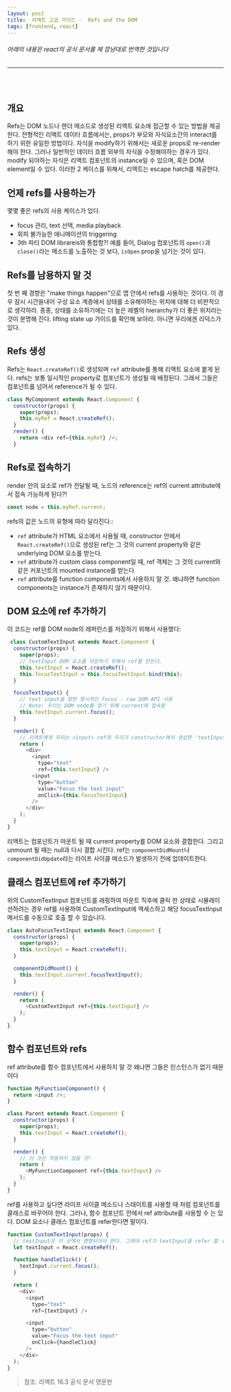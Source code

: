 ```yaml
---
layout: post
title:  리액트 고급 가이드 -  Refs and the DOM
tags: [frontend, react]
---
```

###### 아래의 내용은 react의 공식 문서를 제 깜냥대로 번역한 것입니다
___
<br>
<br>

## 개요

 Refs는 DOM 노드나 렌더 메소드로 생성된 리액트 요소에 접근할 수 있는 방법을 제공한다.
 전형적인 리액트 데이터 흐름에서는, props가 부모와 자식요소간의 interact를 하기 위한 유일한 방법이다.
  자식을 modify하기 위해서는 새로운 props로 re-render해야 한다.
   그러나 일반적인 데이터 흐름 외부의 자식을 수정해야하는 경우가 있다.
    modify 되야하는 자식은 리액트 컴포넌트의 instance일 수 있으며, 혹은 DOM element일 수 있다. 
    이러한 2 케이스를 위해서, 리액트는 escape hatch를 제공한다.


## 언제 refs를 사용하는가

 몇몇 좋은 refs의 사용 케이스가 있다.
- focus 관리, text 선택, media playback
- 회피 불가능한 애니메이션의 triggering
- 3th 파티 DOM librareis와 통합함?!
 예를 들어, Dialog 컴포넌트의 `open()`과 `close()`라는 메소드를 노출하는 것 보다, `isOpen` prop을 넘기는 것이 있다.



## Refs를 남용하지 말 것


 첫 번 째 경향은 "make things happen"으로 앱 안에서 refs를 사용하는 것이다.
  이 경우 잠시 시간을내어 구성 요소 계층에서 상태를 소유해야하는 위치에 대해 더 비판적으로 생각하라.
   종종, 상태를 소유하기에는 더 높은 레벨의 hierarchy가 더 좋은 위치라는 것이 분명해 진다. 
 lifting state up 가이드를 확인해 보아라. 아니면 우리에겐 리덕스가 있다.


## Refs 생성

 Refs는 `React.createRef()`로 생성되며 `ref` attribute를 통해 리액트 요소에 붙게 된다.
  refs는 보통 일시적인 property로 컴포넌트가 생성될 때 배정된다. 그래서 그들은 컴포넌트를 넘어서 reference가 될 수 있다.


```js
class MyComponent extends React.Component {
  constructor(props) {
    super(props);
    this.myRef = React.createRef();
  }
  render() {
    return <div ref={this.myRef} />;
  }
```

## Refs로 접속하기
 render 안의 요소로 ref가 전달될 때, 노드의 reference는 ref의 current attribute에서 접속 가능하게 된다?!
```js
const node = this.myRef.current;
```
 refs의 값은 노드의 유형에 따라 달라진다.:

- `ref` attribute가 HTML 요소에서 사용될 때, constructor 안에서 `React.createRef()`으로 생성된
 ref는 그 것의 current property와 같은 underlying DOM 요소를 받는다.
- `ref` attribute가 custom class component일 때, ref 객체는
 그 것의 current와 같은 커포넌트의 mounted instance를 받는다 
- `ref` attribute를 function components에서 사용하지 말 것.
 왜냐하면 function components는 instance가 존재하지 않기 때문이다.


## DOM 요소에 ref 추가하기


이 코드는 ref를 DOM node의 레퍼런스를 저장하기 위해서 사용했다:


```js
 class CustomTextInput extends React.Component {
  constructor(props) {
    super(props);
    // textInput DOM 요소를 저장하기 위해서 ref를 만든다.
    this.textInput = React.createRef();
    this.focusTextInput = this.focusTextInput.bind(this);
  }

  focusTextInput() {
    // text input을 향한 명시적인 focus - raw DOM API 사용
    // Note: 우리는 DOM node를 얻기 위해 current에 접속함  
    this.textInput.current.focus();
  }

  render() {
    // 리액트에게 우리는 <input> ref와 우리가 constructor에서 생성한 'textInput'를 associate하고 싶다고 말하다.
    return (
      <div>
        <input
          type="text"
          ref={this.textInput} />
        <input
          type="button"
          value="Focus the text input"
          onClick={this.focusTextInput}
        />
      </div>
    );
  }
}
```

 리액트는 컴포넌트가 마운트 될 때 current property를 DOM 요소와 결합한다.
  그리고 unmount 될 때는 null과 다시 결합 시킨다.
   ref는 `componentDidMount`나 `componentDidUpdate`라는 라이프 사이클 메소드가 발생하기 전에 업데이트한다.


## 클래스 컴포넌트에 ref 추가하기

 위의 CustomTextInput 컴포넌트를 래핑하여 마운트 직후에 클릭 한 상태로 
 시뮬레이션하려는 경우 ref를 사용하여 CustomTextInput에 액세스하고 해당 
 focusTextInput 메서드를 수동으로 호출 할 수 있습니다.


```js
class AutoFocusTextInput extends React.Component {
  constructor(props) {
    super(props);
    this.textInput = React.createRef();
  }

  componentDidMount() {
    this.textInput.current.focusTextInput();
  }

  render() {
    return (
      <CustomTextInput ref={this.textInput} />
    );
  }
}
````


## 함수 컴포넌트와 refs

ref attribute를 함수 컴포넌트에서 사용하지 말 것
왜냐면 그들은 인스턴스가 없기 때문이다

```js
function MyFunctionComponent() {
  return <input />;
}

class Parent extends React.Component {
  constructor(props) {
    super(props);
    this.textInput = React.createRef();
  }

  render() {
    // 이 것은 작동하지 않을 것!
    return (
      <MyFunctionComponent ref={this.textInput} />
    );
  }
}
```

 ref를 사용하고 싶다면 라이프 사이클 메소드나 스태이트를 사용할 때 처럼 컴포넌트를 클래스로 바꾸어야 한다.
 그러나, 함수 컴포넌트 안에서 ref attribute를 사용할 수 는 있다. DOM 요소나 클래스 컴포넌트를 refer한다면 말이다.

```js
function CustomTextInput(props) {
  // textInput은 이 곳에서 명명되어야 한다. 그래야 ref가 textInput을 refer 할 수 있다.
  let textInput = React.createRef();

  function handleClick() {
    textInput.current.focus();
  }

  return (
    <div>
      <input
        type="text"
        ref={textInput} />

      <input
        type="button"
        value="Focus the text input"
        onClick={handleClick}
      />
    </div>
  );
}
```

> 참조: 리액트 16.3 공식 문서 영문판
